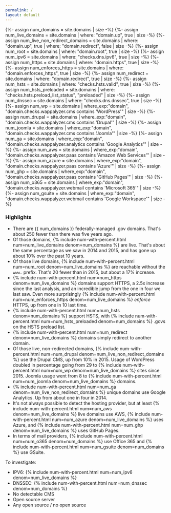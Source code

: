 ```yaml
---
permalink: /
layout: default
---
```


{%- assign num_domains = site.domains | size -%}
{%- assign num_live_domains = site.domains | where: "domain.up", true | size -%}
{%- assign num_live_non_redirect_domains = site.domains | where: "domain.up", true |  where: "domain.redirect", false | size -%}
{%- assign num_root = site.domains | where: "domain.root", true | size -%}
{%- assign num_ipv6 = site.domains | where: "checks.dns.ipv6", true | size -%}
{%- assign num_https = site.domains | where: "domain.https", true | size -%}
{%- assign num_enforces_https = site.domains | where: "domain.enforces_https", true | size -%}
{%- assign num_redirect = site.domains | where: "domain.redirect", true | size -%}
{%- assign num_hsts = site.domains | where: "checks.hsts.valid", true | size -%}
{%- assign num_hsts_preloaded = site.domains | where: "checks.hsts.preload_list_status", "preloaded" | size -%}
{%- assign num_dnssec = site.domains | where: "checks.dns.dnssec", true | size -%}
{%- assign num_wp = site.domains | where_exp:"domain", "domain.checks.wappalyzer.cms contains 'WordPress'" | size -%}
{%- assign num_drupal = site.domains | where_exp:"domain", "domain.checks.wappalyzer.cms contains 'Drupal'" | size -%}
{%- assign num_joomla = site.domains | where_exp:"domain", "domain.checks.wappalyzer.cms contains 'Joomla'" | size -%}
{%- assign num_ga = site.domains | where_exp:"domain", "domain.checks.wappalyzer.analytics contains 'Google Analytics'" | size -%}
{%- assign num_aws = site.domains | where_exp:"domain", "domain.checks.wappalyzer.paas contains 'Amazon Web Services'" | size -%}
{%- assign num_azure = site.domains | where_exp:"domain", "domain.checks.wappalyzer.paas contains 'Azure'" | size -%}
{%- assign num_ghp = site.domains | where_exp:"domain", "domain.checks.wappalyzer.paas contains 'GitHub Pages'" | size -%}
{%- assign num_o365 = site.domains | where_exp:"domain", "domain.checks.wappalyzer.webmail contains 'Microsoft 365'" | size -%}
{%- assign num_gsuite = site.domains | where_exp:"domain", "domain.checks.wappalyzer.webmail contains 'Google Workspace'" | size -%}

### Highlights 

* There are {{ num_domains }} federally-managed .gov domains. That's about 250 fewer than there was five years ago. 
* Of those domains, {% include num-with-percent.html num=num_live_domains denom=num_domains %} are live. That's about the same percentage as we saw in 2014 and 2015, and has gone up about 10% over the past 10 years.
* Of those live domains, {% include num-with-percent.html num=num_root denom=num_live_domains %} are reachable without the `www.` prefix. That's 20 fewer than in 2015, but about a 17% increase.
* {% include num-with-percent.html num=num_https denom=num_live_domains %} domains support HTTPS, a 2.5x increase since the last analysis, and an incredible jump from the one in four we last saw. Even more surprisingly {% include num-with-percent.html num=num_enforces_https denom=num_live_domains %} _enforce_ HTTPS, up from one in 10 last time.
* {% include num-with-percent.html num=num_hsts denom=num_domains %} support HSTS, with {% include num-with-percent.html num=num_hsts_preloaded denom=num_domains %} .govs on the HSTS preload list.
* {% include num-with-percent.html num=num_redirect denom=num_live_domains %} domains simply redirect to another domain.
* Of those live, non-redirected domains, {% include num-with-percent.html num=num_drupal denom=num_live_non_redirect_domains %} use the Drupal CMS, up from 10% in 2015. Usage of WordPress doubled in percentage going from 29 to {% include num-with-percent.html num=num_wp denom=num_live_domains %} sites since 2015. Joomla usage went from 8 to {% include num-with-percent.html num=num_joomla denom=num_live_domains %} domains.
* {% include num-with-percent.html num=num_ga denom=num_live_non_redirect_domains %} unique domains use Google Analytics. Up from about one in four in 2014.
* It's not always possible to detect the hosting provider, but at least {% include num-with-percent.html num=num_aws denom=num_live_domains %} live domains use AWS, {% include num-with-percent.html num=num_azure denom=num_live_domains %} uses Azure, and {% include num-with-percent.html num=num_ghp denom=num_live_domains %} uses GitHub Pages.
* In terms of mail providers, {% include num-with-percent.html num=num_o365 denom=num_domains %} use Office 365 and {% include num-with-percent.html num=num_gsuite denom=num_domains %} use GSuite.


To investigate:
* IPV6: {% include num-with-percent.html num=num_ipv6 denom=num_live_domains %}
* DNSSEC: {% include num-with-percent.html num=num_dnssec denom=num_domains %}
* No detectable CMS
* Open source server
* Any open source / no open source
  